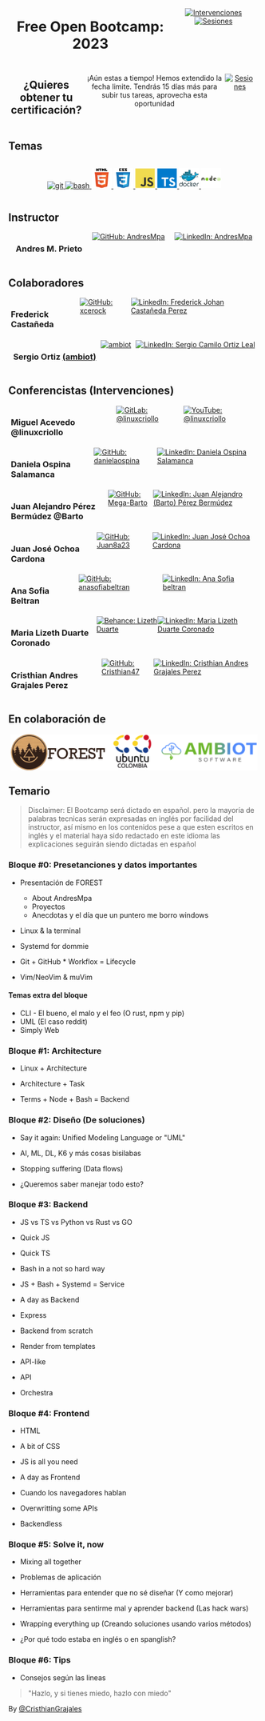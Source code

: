 <div style="display: flex; justify-content: space-around; margin: 5px">
    <h1 align="center">Free Open Bootcamp: 2023</h1>
    <div style="display: flex; justify-content: space-around; margin: 5px">
        <p align="center">
            <a href="https://www.youtube.com/watch?v=VN1FXw_my8A&list=PL6yzG4hP9laP4GK3o30JrmggKSA0rACbW" target="_blank" rel="noreferrer">
                <img
                    src="https://img.shields.io/badge/-Intervenciones-red?style=for-the-badge&logo=youtube"
                    alt="Intervenciones"
                />
            </a>
            <a href="https://www.youtube.com/watch?v=TIDaw1VPI1c&list=PL6yzG4hP9laOihWcfNMSLK0CNVnrqC_4R" target="_blank" rel="noreferrer">
                <img
                    src="https://img.shields.io/badge/-Sesiones-red?style=for-the-badge&logo=youtube"
                    alt="Sesiones"
                />
            </a>
        </p>
    </div>
</div>


<div style="display: flex; justify-content: space-around; margin: 5px">
    <h2 align="center">¿Quieres obtener tu certificación?</h2>
    <div style="display: flex; justify-content: space-around; margin: 5px">
        <p align="center">
            ¡Aún estas a tiempo! Hemos extendido la fecha limite. Tendrás 15 días más para subir tus tareas, aprovecha esta oportunidad
        </p>
        <p align="center">
            <a href="https://docs.google.com/forms/d/e/1FAIpQLScf6qybukWrAH3yiemSW6ldJlV-Ae7tghB0WU_C3JC1g-3PkA/viewform?usp=sf_link" target="_blank" rel="noreferrer">
                <img
                    src="https://img.shields.io/badge/-Formulario%20de%20inscripcion%20de%20tareas-purple?style=for-the-badge&logo=pinboard"
                    alt="Sesiones"
                />
            </a>
        </p>
    </div>
</div>


## Temas

<div style="display: flex; justify-content: space-around; margin: 5px">
    <p align="center">
        <a href="https://git-scm.com/" target="_blank" rel="noreferrer">
            <img
                src="https://www.vectorlogo.zone/logos/git-scm/git-scm-icon.svg"
                alt="git"
                width="40"
                height="40"
            />
        </a>
        <a href="https://www.gnu.org/software/bash/" target="_blank" rel="noreferrer">
            <img
                src="https://www.vectorlogo.zone/logos/gnu_bash/gnu_bash-icon.svg"
                alt="bash"
                width="40"
                height="40"
            />
        </a>
        <a href="https://www.w3.org/html/" target="_blank" rel="noreferrer">
            <img
                src="https://raw.githubusercontent.com/devicons/devicon/master/icons/html5/html5-original-wordmark.svg"
                alt="html5"
                width="40"
                height="40"
            />
        </a>
        <a href="https://www.w3schools.com/css/" target="_blank" rel="noreferrer">
            <img
                src="https://raw.githubusercontent.com/devicons/devicon/master/icons/css3/css3-original-wordmark.svg"
                alt="css3"
                width="40"
                height="40"
            />
        </a>
        <a href="https://developer.mozilla.org/en-US/docs/Web/JavaScript" target="_blank" rel="noreferrer">
            <img
                src="https://raw.githubusercontent.com/devicons/devicon/master/icons/javascript/javascript-original.svg"
                alt="webpack"
                width="40"
                height="40"
            />
        </a>
        <a href="https://www.typescriptlang.org/" target="_blank" rel="noreferrer">
            <img
                src="https://raw.githubusercontent.com/devicons/devicon/master/icons/typescript/typescript-original.svg"
                alt="typescript"
                width="40"
                height="40"
                />
        </a>
        <a href="https://www.docker.com/" target="_blank" rel="noreferrer">
            <img
                src="https://raw.githubusercontent.com/devicons/devicon/master/icons/docker/docker-original-wordmark.svg"
                alt="docker"
                width="40"
                height="40"
            />
        </a>
        <a href="https://nodejs.org" target="_blank" rel="noreferrer">
            <img
                src="https://raw.githubusercontent.com/devicons/devicon/master/icons/nodejs/nodejs-original-wordmark.svg"
                alt="nodejs"
                width="40"
                height="40"
            />
        </a>
    </p>
</div>

## Instructor

<div style="display: flex; justify-content: space-around; margin: 5px">
    <h3>Andres M. Prieto</h3>
    <a href="https://github.com/AndresMpa" target="_blank" rel="noreferrer">
        <img
            src="https://img.shields.io/badge/-GitHub-black?style=for-the-badge&logo=GitHub"
            alt="GitHub: AndresMpa"
        />
    </a>
    <a href="https://github.com/AndresMpa" target="_blank" rel="noreferrer">
        <img
            src="https://img.shields.io/badge/-LinkedIn-blue?style=for-the-badge&logo=LinkedIn"
            alt="LinkedIn: AndresMpa"
        />
    </a>
</div>

## Colaboradores

<div style="display: flex; justify-content: space-around; margin: 5px">
    <h3>Frederick Castañeda</h3>
    <a href="https://github.com/xcerock" target="_blank" rel="noreferrer">
        <img
            src="https://img.shields.io/badge/-GitHub-black?style=for-the-badge&logo=GitHub"
            alt="GitHub: xcerock"
        />
    </a>
    <a href="https://www.linkedin.com/in/frederick-casta%C3%B1eda-perez/" target="_blank" rel="noreferrer">
        <img
            src="https://img.shields.io/badge/-LinkedIn-blue?style=for-the-badge&logo=LinkedIn"
            alt="LinkedIn: Frederick Johan Castañeda Perez"
        />
    </a>
</div>

<div style="display: flex; justify-content: space-around; margin: 5px">
    <h3>Sergio Ortiz <a href="https://www.ambiot.com.co/" target="_blank" rel="noreferrer">(ambiot)</a></h3>
    <a href="http://www.ambiot.com.co" target="_blank" rel="noreferrer">
        <img
            src="https://img.shields.io/badge/-Ambiot-lightblue?style=for-the-badge&logo=abstract"
            alt="ambiot"
        />
    </a>
    <a href="https://www.linkedin.com/in/sergio-camilo-ortiz-leal-b6888a127/" target="_blank" rel="noreferrer">
        <img
            src="https://img.shields.io/badge/-LinkedIn-blue?style=for-the-badge&logo=LinkedIn"
            alt="LinkedIn: Sergio Camilo Ortiz Leal"
        />
    </a>
</div>

## Conferencistas (Intervenciones)

<div style="display: flex; justify-content: space-around; margin: 5px">
    <h3>Miguel Acevedo @linuxcriollo</h3>
    <a href="https://gitlab.com/linux-criollo" target="_blank" rel="noreferrer">
        <img
            src="https://img.shields.io/badge/-GitLab-grey?style=for-the-badge&logo=gitlab"
            alt="GitLab: @linuxcriollo"
        />
    </a>
    <a href="https://www.youtube.com/@linuxcriollo" target="_blank" rel="noreferrer">
        <img
            src="https://img.shields.io/badge/-YouTube-red?style=for-the-badge&logo=youtube"
            alt="YouTube: @linuxcriollo"
        />
    </a>
</div>

<div style="display: flex; justify-content: space-around; margin: 5px">
    <h3>Daniela Ospina Salamanca</h3>
    <a href="https://github.com/danielaospina" target="_blank" rel="noreferrer">
        <img
            src="https://img.shields.io/badge/-GitHub-black?style=for-the-badge&logo=GitHub"
            alt="GitHub: danielaospina"
        />
    </a>
    <a href="https://www.linkedin.com/in/daniela-ospina-salamanca-a53a3918a/" target="_blank" rel="noreferrer">
        <img
            src="https://img.shields.io/badge/-LinkedIn-blue?style=for-the-badge&logo=LinkedIn"
            alt="LinkedIn: Daniela Ospina Salamanca"
        />
    </a>
</div>

<div style="display: flex; justify-content: space-around; margin: 5px">
    <h3>Juan Alejandro Pérez Bermúdez @Barto</h3>
    <a href="https://github.com/Mega-Barto" target="_blank" rel="noreferrer">
        <img
            src="https://img.shields.io/badge/-GitHub-black?style=for-the-badge&logo=GitHub"
            alt="GitHub: Mega-Barto"
        />
    </a>
    <a href="https://www.linkedin.com/in/juan-alejandro-p%C3%A9rez-berm%C3%BAdez-52961a230/" target="_blank" rel="noreferrer">
        <img
            src="https://img.shields.io/badge/-LinkedIn-blue?style=for-the-badge&logo=LinkedIn"
            alt="LinkedIn: Juan Alejandro (Barto) Pérez Bermúdez"
        />
    </a>
</div>

<div style="display: flex; justify-content: space-around; margin: 5px">
    <h3>Juan José Ochoa Cardona</h3>
    <a href="https://github.com/Juan8a23" target="_blank" rel="noreferrer">
        <img
            src="https://img.shields.io/badge/-GitHub-black?style=for-the-badge&logo=GitHub"
            alt="GitHub: Juan8a23"
        />
    </a>
    <a href="https://www.linkedin.com/in/juan8acardona/" target="_blank" rel="noreferrer">
        <img
            src="https://img.shields.io/badge/-LinkedIn-blue?style=for-the-badge&logo=LinkedIn"
            alt="LinkedIn: Juan José Ochoa Cardona"
        />
    </a>
</div>

<div style="display: flex; justify-content: space-around; margin: 5px">
    <h3>Ana Sofia Beltran</h3>
    <a href="https://github.com/anasofiabeltran" target="_blank" rel="noreferrer">
        <img
            src="https://img.shields.io/badge/-GitHub-black?style=for-the-badge&logo=GitHub"
            alt="GitHub: anasofiabeltran"
        />
    </a>
    <a href="https://www.linkedin.com/in/ana-sofia-beltran-63743321a/" target="_blank" rel="noreferrer">
        <img
            src="https://img.shields.io/badge/-LinkedIn-blue?style=for-the-badge&logo=LinkedIn"
            alt="LinkedIn: Ana Sofia beltran"
        />
    </a>
</div>

<div style="display: flex; justify-content: space-around; margin: 5px">
    <h3>Maria Lizeth Duarte Coronado</h3>
    <a href="https://www.behance.net/lizduarte" target="_blank" rel="noreferrer">
        <img
            src="https://img.shields.io/badge/-Behance-blue?style=for-the-badge&logo=Behance"
            alt="Behance: Lizeth Duarte"
        />
    </a>
    <a href="https://www.linkedin.com/in/lizduartee/" target="_blank" rel="noreferrer">
        <img
            src="https://img.shields.io/badge/-LinkedIn-blue?style=for-the-badge&logo=LinkedIn"
            alt="LinkedIn: Maria Lizeth Duarte Coronado"
        />
    </a>
</div>

<div style="display: flex; justify-content: space-around; margin: 5px">
    <h3>Cristhian Andres Grajales Perez</h3>
    <a href="https://github.com/Cristhian47" target="_blank" rel="noreferrer">
        <img
            src="https://img.shields.io/badge/-GitHub-black?style=for-the-badge&logo=GitHub"
            alt="GitHub: Cristhian47"
        />
    </a>
    <a href="https://www.linkedin.com/in/cristhian-andres-grajales-perez-5b5426229/" target="_blank" rel="noreferrer">
        <img
            src="https://img.shields.io/badge/-LinkedIn-blue?style=for-the-badge&logo=LinkedIn"
            alt="LinkedIn: Cristhian Andres Grajales Perez"
        />
    </a>
</div>

## En colaboración de

<div style="display: flex; justify-content: space-around; margin: 5px">
    <img
        src="https://raw.githubusercontent.com/F-O-R-E-S-T/web-bootcamp-2023/main/.assets/bootcamp.png"
        alt="Colaboradores"
    />
</div>

## Temario

> Disclaimer: El Bootcamp será dictado en español. pero la mayoría de palabras tecnicas serán expresadas en inglés por facilidad del instructor, así mismo en los contenidos pese a que esten escritos en inglés y el material haya sido redactado en este idioma las explicaciones seguirán siendo dictadas en español

### Bloque #0: Presetanciones y datos importantes

- Presentación de FOREST

  - About AndresMpa
  - Proyectos
  - Anecdotas y el día que un puntero me borro windows

- Linux & la terminal

- Systemd for dommie

- Git + GitHub \* Workflox = Lifecycle

- Vim/NeoVim & muVim

#### Temas extra del bloque

- CLI - El bueno, el malo y el feo (O rust, npm y pip)
- UML (El caso reddit)
- Simply Web

### Bloque #1: Architecture

- Linux + Architecture

- Architecture + Task

- Terms + Node + Bash = Backend

### Bloque #2: Diseño (De soluciones)

- Say it again: Unified Modeling Language or "UML"

- AI, ML, DL, K6 y más cosas bisilabas

- Stopping suffering (Data flows)

- ¿Queremos saber manejar todo esto?

### Bloque #3: Backend

- JS vs TS vs Python vs Rust vs GO

- Quick JS

- Quick TS

- Bash in a not so hard way

- JS + Bash + Systemd = Service

- A day as Backend

- Express

- Backend from scratch

- Render from templates

- API-like

- API

- Orchestra

### Bloque #4: Frontend

- HTML

- A bit of CSS

- JS is all you need

- A day as Frontend

- Cuando los navegadores hablan

- Overwritting some APIs

- Backendless

### Bloque #5: Solve it, now

- Mixing all together

- Problemas de aplicación

- Herramientas para entender que no sé diseñar (Y como mejorar)

- Herramientas para sentirme mal y aprender backend (Las hack wars)

- Wrapping everything up (Creando soluciones usando varios métodos)

- ¿Por qué todo estaba en inglés o en spanglish?

### Bloque #6: Tips

- Consejos según las lineas

> "Hazlo, y si tienes miedo, hazlo con miedo"

By [@CristhianGrajales](https://www.linkedin.com/in/cristhian-andres-grajales-perez-5b5426229/)
